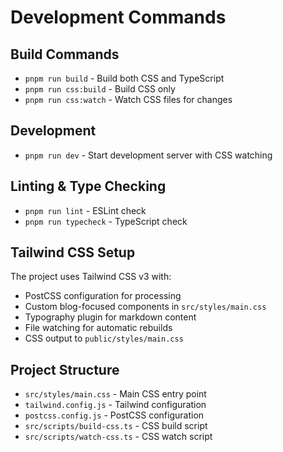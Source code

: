 # Development Commands

## Build Commands
- `pnpm run build` - Build both CSS and TypeScript
- `pnpm run css:build` - Build CSS only
- `pnpm run css:watch` - Watch CSS files for changes

## Development
- `pnpm run dev` - Start development server with CSS watching

## Linting & Type Checking
- `pnpm run lint` - ESLint check
- `pnpm run typecheck` - TypeScript check

## Tailwind CSS Setup
The project uses Tailwind CSS v3 with:
- PostCSS configuration for processing
- Custom blog-focused components in `src/styles/main.css`
- Typography plugin for markdown content
- File watching for automatic rebuilds
- CSS output to `public/styles/main.css`

## Project Structure
- `src/styles/main.css` - Main CSS entry point
- `tailwind.config.js` - Tailwind configuration
- `postcss.config.js` - PostCSS configuration
- `src/scripts/build-css.ts` - CSS build script
- `src/scripts/watch-css.ts` - CSS watch script
